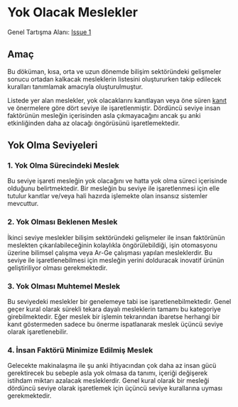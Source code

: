 # Yok Olacak Meslekler

Genel Tartışma Alanı: [Issue 1](https://github.com/AttilaSATAN/anayasa-v2/issues/1)

## Amaç

Bu döküman, kısa, orta ve uzun dönemde bilişim sektöründeki gelişmeler sonucu ortadan kalkacak mesleklerin listesini oluştururken takip edilecek kuralları tanımlamak amacıyla oluşturulmuştur.

Listede yer alan meslekler, yok olacaklarını kanıtlayan veya öne süren [kanıt](https://github.com/AttilaSATAN/anayasa-v2/blob/master/kan%C4%B1t.md) ve önermelere göre dört seviye ile işaretlenmiştir. Dördüncü seviye insan faktörünün mesleğin içerisinden asla çıkmayacağını ancak şu anki etkinliğinden daha az olacağı öngörüsünü işaretlemektedir. 

## Yok Olma Seviyeleri

### 1. Yok Olma Sürecindeki Meslek

Bu seviye işareti mesleğin yok olacağını ve hatta yok olma süreci içerisinde olduğunu belirtmektedir. Bir mesleğin bu seviye ile işaretlenmesi için elle tutulur kanıtlar ve/veya hali hazırda işlemekte olan insansız sistemler mevcuttur.

### 2. Yok Olması Beklenen Meslek

İkinci seviye meslekler bilişim sektöründeki gelişmeler ile insan faktörünün meslekten çıkarılabileceğinin kolaylıkla öngörülebildiği, işin otomasyonu üzerine bilimsel çalışma veya Ar-Ge çalışması yapılan mesleklerdir. Bu seviye ile işaretlenebilmesi için mesleğin yerini dolduracak inovatif ürünün geliştiriliyor olması gerekmektedir.

### 3. Yok Olması Muhtemel Meslek

Bu seviyedeki meslekler bir genelemeye tabi ise işaretlenebilmektedir. Genel geçer kural olarak sürekli tekara dayalı mesleklerin tamamı bu kategoriye girebilmektedir. Eğer meslek bir işlemin tekrarından ibaretse herhangi bir kanıt göstermeden sadece bu önerme ispatlanarak meslek üçüncü seviye olarak işaretlenebilir.

### 4. İnsan Faktörü Minimize Edilmiş Meslek

Gelecekte makinalaşma ile şu anki ihtiyacından çok daha az insan gücü gerektirecek bu sebeple asla yok olmasa da tanımı, içeriği değişerek istihdam miktarı azalacak mesleklerdir. Genel kural olarak bir mesleği dördüncü seviye olarak işaretlemek için üçüncü seviye kurallarına uyması gerekmektedir.
